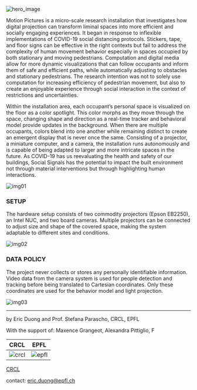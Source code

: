 ![hero_image](/images/hero.png)

Motion Pictures is a micro-scale research installation that investigates how digital projection can transform liminal spaces into more efficient and socially engaging experiences. It began in response to inflexible implementations of COVID-19 social distancing protocols. Stickers, tape, and floor signs can be effective in the right contexts but fail to address the complexity of human movement behavior especially in spaces occupied by both stationary and moving pedestrians. Computation and digital media allow for more dynamic visualizations that can follow occupants and inform them of safe and efficient paths, while automatically adjusting to obstacles and stationary pedestrians. The research intention was not to solely use computation for increasing efficiency of pedestrian movement, but also to create an enjoyable experience through social interaction in the context of restrictions and uncertainties. 

Within the installation area, each occupant’s personal space is visualized on the floor as a color spotlight. This color morphs as they move through the space, changing shape and direction as a real-time tracker and behavioral model provide updates in the background. When there are multiple occupants, colors blend into one another while remaining distinct to create an emergent display that is never once the same. Consisting of a projector, a miniature computer, and a camera, the installation runs autonomously and is capable of being adapted to larger and more intricate spaces in the future. As COVID-19 has us reevaluating the health and safety of our buildings, Social Signals has the potential to impact the built environment not through material interventions but through highlighting human interactions.

![img01](/images/Figure1.png)


### SETUP

The hardware setup consists of two commodity projectors (Epson EB2250), an Intel NUC, and two board cameras. Multiple projectors can be connected to adjust size and shape of the covered space, making the system adaptable to different sites and conditions. 

![img02](/images/Figure2.PNG)


### DATA POLICY

The project never collects or stores any personally identifiable information. Video data from the camera system is used for people detection and tracking before being translated to Cartesian coordinates. Only these coordinates are used for the behavior model and light projection.


![img03](/images/Figure3.PNG)

--------------

by Eric Duong and Prof. Stefana Parascho, CRCL, EPFL

With the support of: Maxence Grangeot, Alexandra Pittiglio, F

| CRCL | EPFL |
| --- | --- |
| ![crcl](/images/CRCLWordmarkHotPink.png) | ![epfl](https://upload.wikimedia.org/wikipedia/commons/f/f4/Logo_EPFL.svg) |

[CRCL](https://crclcrclcrcl.org/)


contact: [eric.duong@epfl.ch](mailto:eric.duong@epfl.ch)
